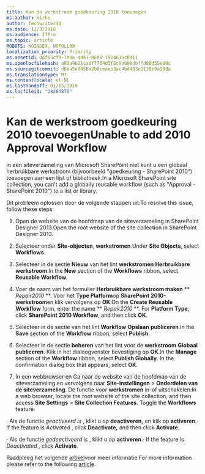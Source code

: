 ```yaml
---
title: Kan de werkstroom goedkeuring 2010 toevoegen
ms.author: kirks
author: Techwriter40
ms.date: 12/3/2018
ms.audience: ITPro
ms.topic: article
ROBOTS: NOINDEX, NOFOLLOW
localization_priority: Priority
ms.assetid: 0df65cf9-7eae-4de7-88e9-1914635c8d11
ms.openlocfilehash: a83a9621ca0f7764d3f2c0a698dbffd80d55e80c
ms.sourcegitcommit: d6ea5e9458a2b8ceaab3ac4bd483e1130b9a398a
ms.translationtype: MT
ms.contentlocale: nl-NL
ms.lasthandoff: 01/15/2019
ms.locfileid: "28284870"
---
```

# <a name="unable-to-add-2010-approval-workflow"></a><span data-ttu-id="7c6b8-102">Kan de werkstroom goedkeuring 2010 toevoegen</span><span class="sxs-lookup"><span data-stu-id="7c6b8-102">Unable to add 2010 Approval Workflow</span></span>

<span data-ttu-id="7c6b8-103">In een siteverzameling van Microsoft SharePoint niet kunt u een globaal herbruikbare werkstroom (bijvoorbeeld "goedkeuring - SharePoint 2010") toevoegen aan een lijst of bibliotheek.</span><span class="sxs-lookup"><span data-stu-id="7c6b8-103">In a Microsoft SharePoint site collection, you can't add a globally reusable workflow (such as "Approval - SharePoint 2010") to a list or library.</span></span>
  
<span data-ttu-id="7c6b8-104">Dit probleem oplossen door de volgende stappen uit:</span><span class="sxs-lookup"><span data-stu-id="7c6b8-104">To resolve this issue, follow these steps:</span></span> 
  
1. <span data-ttu-id="7c6b8-105">Open de website van de hoofdmap van de siteverzameling in SharePoint Designer 2013.</span><span class="sxs-lookup"><span data-stu-id="7c6b8-105">Open the root website of the site collection in SharePoint Designer 2013.</span></span>
  
2. <span data-ttu-id="7c6b8-106">Selecteer onder **Site-objecten**, **werkstromen**.</span><span class="sxs-lookup"><span data-stu-id="7c6b8-106">Under **Site Objects**, select **Workflows**.</span></span> 
  
3. <span data-ttu-id="7c6b8-107">Selecteer in de sectie **Nieuw** van het lint **werkstromen** **Herbruikbare werkstroom**.</span><span class="sxs-lookup"><span data-stu-id="7c6b8-107">In the **New** section of the **Workflows** ribbon, select **Reusable Workflow**.</span></span> 
  
4. <span data-ttu-id="7c6b8-p101">Voer de naam van het formulier **Herbruikbare werkstroom maken** \*\* *Repair2010* \*\*. Voor het **Type Platform**op **SharePoint 2010-werkstroom**en klik vervolgens op **OK**.</span><span class="sxs-lookup"><span data-stu-id="7c6b8-p101">On the **Create Reusable Workflow** form, enter the name \*\* *Repair2010* \*\*. For **Platform Type**, click **SharePoint 2010 Workflow**, and then click **OK**.</span></span> 
  
1. <span data-ttu-id="7c6b8-110">Selecteer in de sectie van het lint **Workflow** **Opslaan** **publiceren**.</span><span class="sxs-lookup"><span data-stu-id="7c6b8-110">In the **Save** section of the **Workflow** ribbon, select **Publish**.</span></span> 
  
2. <span data-ttu-id="7c6b8-p102">Selecteer in de sectie **beheren** van het lint voor de **werkstroom** **Globaal publiceren**. Klik in het dialoogvenster bevestiging op **OK**.</span><span class="sxs-lookup"><span data-stu-id="7c6b8-p102">In the **Manage** section of the **Workflow** ribbon, select **Publish Globally**. In the confirmation dialog box that appears, select **OK**.</span></span> 
  
3. <span data-ttu-id="7c6b8-p103">In een webbrowser en Ga naar de website van de hoofdmap van de siteverzameling en vervolgens naar **Site-instellingen** \> **Onderdelen van de siteverzameling**. De functie voor **werkstromen** in-of uitschakelen:</span><span class="sxs-lookup"><span data-stu-id="7c6b8-p103">In a web browser, locate the root website of the site collection, and then access **Site Settings** \> **Site Collection Features**. Toggle the **Workflows** feature:</span></span> 
  
<span data-ttu-id="7c6b8-115">· Als de functie *geactiveerd is* , klikt u op **deactiveren,** en klik op **activeren**.</span><span class="sxs-lookup"><span data-stu-id="7c6b8-115">· If the feature is  *Activated*  , click **Deactivate,** and then click **Activate**.</span></span> 
  
<span data-ttu-id="7c6b8-116">· Als de functie *gedeactiveerd is* , klikt u op **activeren**.</span><span class="sxs-lookup"><span data-stu-id="7c6b8-116">· If the feature is  *Deactivated*  , click **Activate**.</span></span> 
  
<span data-ttu-id="7c6b8-117">Raadpleeg het volgende [artikel](https://go.microsoft.com/fwlink/?linkid=2047770&amp;clcid=0x409)voor meer informatie.</span><span class="sxs-lookup"><span data-stu-id="7c6b8-117">For more information please refer to the following [article](https://go.microsoft.com/fwlink/?linkid=2047770&amp;clcid=0x409).</span></span>
  

